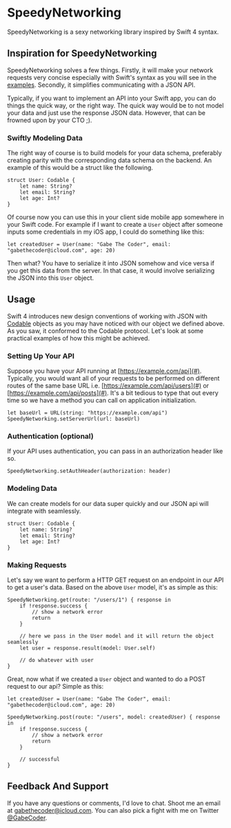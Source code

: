 # SpeedyNetworking

SpeedyNetworking is a sexy networking library inspired by Swift 4 syntax.

## Inspiration for SpeedyNetworking

SpeedyNetworking solves a few things. Firstly, it will make your network requests very concise especially with Swift's syntax as you will see in the [examples](#examples). Secondly, it simplifies communicating with a JSON API.

Typically, if you want to implement an API into your Swift app, you can do things the quick way, or the right way. The quick way would be to not model your data and just use the response JSON data. However, that can be frowned upon by your CTO ;).

### Swiftly Modeling Data

The right way of course is to build models for your data schema, preferably creating parity with the corresponding data schema on the backend. An example of this would be a struct like the following.

```
struct User: Codable {
    let name: String?
    let email: String?
    let age: Int?
}
```

Of course now you can use this in your client side mobile app somewhere in your Swift code. For example if I want to create a `User` object after someone inputs some credentials in my iOS app, I could do something like this:

```
let createdUser = User(name: "Gabe The Coder", email: "gabethecoder@icloud.com", age: 20)
```

Then what? You have to serialize it into JSON somehow and vice versa if you get this data from the server. In that case, it would involve serializing the JSON into this `User` object.

## Usage

Swift 4 introduces new design conventions of working with JSON with [Codable](https://developer.apple.com/documentation/swift/codable) objects as you may have noticed with our object we defined above. As you saw, it conformed to the Codable protocol. Let's look at some practical examples of how this might be achieved.

### Setting Up Your API

Suppose you have your API running at [https://example.com/api](#). Typically, you would want all of your requests to be performed on different routes of the same base URL i.e. [https://example.com/api/users](#) or [https://example.com/api/posts](#). It's a bit tedious to type that out every time so we have a method you can call on application initialization.

```
let baseUrl = URL(string: "https://example.com/api")
SpeedyNetworking.setServerUrl(url: baseUrl)
```

### Authentication (optional)

If your API uses authentication, you can pass in an authorization header like so.

```
SpeedyNetworking.setAuthHeader(authorization: header)
```

### Modeling Data

We can create models for our data super quickly and our JSON api will integrate with seamlessly.

```
struct User: Codable {
    let name: String?
    let email: String?
    let age: Int?
}
```

### Making Requests

Let's say we want to perform a HTTP GET request on an endpoint in our API to get a user's data. Based on the above `User` model, it's as simple as this:

```
SpeedyNetworking.get(route: "/users/1") { response in
    if !response.success {
        // show a network error
        return
    }
    
    // here we pass in the User model and it will return the object seamlessly
    let user = response.result(model: User.self)
    
    // do whatever with user
}
```

Great, now what if we created a `User` object and wanted to do a POST request to our api? Simple as this:

```
let createdUser = User(name: "Gabe The Coder", email: "gabethecoder@icloud.com", age: 20)

SpeedyNetworking.post(route: "/users", model: createdUser) { response in
    if !response.success {
        // show a network error
        return
    }
    
    // successful
}
```

## Feedback And Support

If you have any questions or comments, I'd love to chat. Shoot me an email at gabethecoder@icloud.com. You can also pick a fight with me on Twitter [@GabeCoder](https://twitter.com/GabeCoder).




